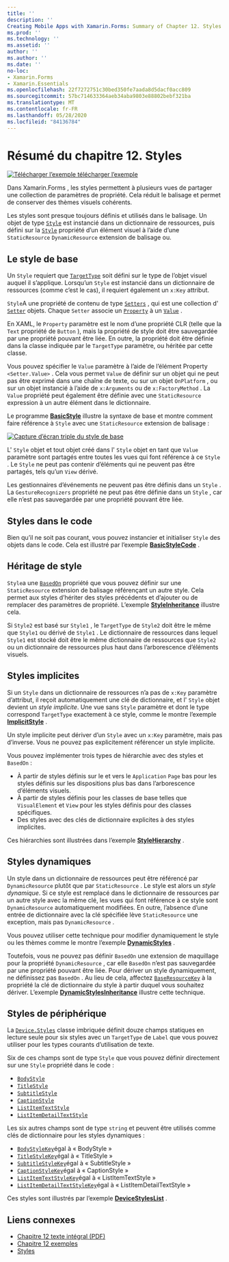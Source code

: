 ```yaml
---
title: ''
description: ''
Creating Mobile Apps with Xamarin.Forms: Summary of Chapter 12. Styles''
ms.prod: ''
ms.technology: ''
ms.assetid: ''
author: ''
ms.author: ''
ms.date: ''
no-loc:
- Xamarin.Forms
- Xamarin.Essentials
ms.openlocfilehash: 22f7272751c30bed350fe7aada8d5dacf0acc809
ms.sourcegitcommit: 57bc714633364aeb34aba9803e88802bebf321ba
ms.translationtype: MT
ms.contentlocale: fr-FR
ms.lasthandoff: 05/28/2020
ms.locfileid: "84136784"
---
```

# <a name="summary-of-chapter-12-styles"></a>Résumé du chapitre 12. Styles

[![Télécharger ](~/media/shared/download.png) l’exemple télécharger l’exemple](https://github.com/xamarin/xamarin-forms-book-samples/tree/master/Chapter12)

Dans Xamarin.Forms , les styles permettent à plusieurs vues de partager une collection de paramètres de propriété. Cela réduit le balisage et permet de conserver des thèmes visuels cohérents.

Les styles sont presque toujours définis et utilisés dans le balisage. Un objet de type [`Style`](xref:Xamarin.Forms.Style) est instancié dans un dictionnaire de ressources, puis défini sur la [`Style`](xref:Xamarin.Forms.NavigableElement.Style) propriété d’un élément visuel à l’aide d’une `StaticResource` `DynamicResource` extension de balisage ou.

## <a name="the-basic-style"></a>Le style de base

Un `Style` requiert que [`TargetType`](xref:Xamarin.Forms.Style.TargetType) soit défini sur le type de l’objet visuel auquel il s’applique. Lorsqu’un `Style` est instancié dans un dictionnaire de ressources (comme c’est le cas), il requiert également un `x:Key` attribut.

`Style`A une propriété de contenu de type [`Setters`](xref:Xamarin.Forms.Style.Setters) , qui est une collection d' [`Setter`](xref:Xamarin.Forms.Setter) objets. Chaque `Setter` associe un [`Property`](xref:Xamarin.Forms.Setter.Property) à un [`Value`](xref:Xamarin.Forms.Setter.Value) .

En XAML, le `Property` paramètre est le nom d’une propriété CLR (telle que la `Text` propriété de `Button` ), mais la propriété de style doit être sauvegardée par une propriété pouvant être liée. En outre, la propriété doit être définie dans la classe indiquée par le `TargetType` paramètre, ou héritée par cette classe.

Vous pouvez spécifier le `Value` paramètre à l’aide de l’élément Property `<Setter.Value>` . Cela vous permet `Value` de définir sur un objet qui ne peut pas être exprimé dans une chaîne de texte, ou sur un objet `OnPlatform` , ou sur un objet instancié à l’aide de `x:Arguments` ou de `x:FactoryMethod` . La `Value` propriété peut également être définie avec une `StaticResource` expression à un autre élément dans le dictionnaire.

Le programme [**BasicStyle**](https://github.com/xamarin/xamarin-forms-book-samples/tree/master/Chapter12/BasicStyle) illustre la syntaxe de base et montre comment faire référence à `Style` avec une `StaticResource` extension de balisage :

[![Capture d’écran triple du style de base](images/ch12fg01-small.png "Styles de base")](images/ch12fg01-large.png#lightbox "Styles de base")

L' `Style` objet et tout objet créé dans l' `Style` objet en tant que `Value` paramètre sont partagés entre toutes les vues qui font référence à ce `Style` . Le `Style` ne peut pas contenir d’éléments qui ne peuvent pas être partagés, tels qu’un `View` dérivé.

Les gestionnaires d’événements ne peuvent pas être définis dans un `Style` . La `GestureRecognizers` propriété ne peut pas être définie dans un `Style` , car elle n’est pas sauvegardée par une propriété pouvant être liée.

## <a name="styles-in-code"></a>Styles dans le code

Bien qu’il ne soit pas courant, vous pouvez instancier et initialiser `Style` des objets dans le code. Cela est illustré par l’exemple [**BasicStyleCode**](https://github.com/xamarin/xamarin-forms-book-samples/tree/master/Chapter12/BasicStyleCode) .

## <a name="style-inheritance"></a>Héritage de style

`Style`a une [`BasedOn`](xref:Xamarin.Forms.Style.BasedOn) propriété que vous pouvez définir sur une `StaticResource` extension de balisage référençant un autre style. Cela permet aux styles d’hériter des styles précédents et d’ajouter ou de remplacer des paramètres de propriété. L’exemple [**StyleInheritance**](https://github.com/xamarin/xamarin-forms-book-samples/tree/master/Chapter12/StyleInheritance) illustre cela.

Si `Style2` est basé sur `Style1` , le `TargetType` de `Style2` doit être le même que `Style1` ou dérivé de `Style1` . Le dictionnaire de ressources dans lequel `Style1` est stocké doit être le même dictionnaire de ressources que `Style2` ou un dictionnaire de ressources plus haut dans l’arborescence d’éléments visuels.

## <a name="implicit-styles"></a>Styles implicites

Si un `Style` dans un dictionnaire de ressources n’a pas de `x:Key` paramètre d’attribut, il reçoit automatiquement une clé de dictionnaire, et l' `Style` objet devient un *style implicite*. Une vue sans `Style` paramètre et dont le type correspond `TargetType` exactement à ce style, comme le montre l’exemple [**ImplicitStyle**](https://github.com/xamarin/xamarin-forms-book-samples/tree/master/Chapter12/ImplicitStyle) .

Un style implicite peut dériver d’un `Style` avec un `x:Key` paramètre, mais pas d’inverse. Vous ne pouvez pas explicitement référencer un style implicite.

Vous pouvez implémenter trois types de hiérarchie avec des styles et `BasedOn` :

- À partir de styles définis sur le et vers le `Application` `Page` bas pour les styles définis sur les dispositions plus bas dans l’arborescence d’éléments visuels.
- À partir de styles définis pour les classes de base telles que `VisualElement` et `View` pour les styles définis pour des classes spécifiques.
- Des styles avec des clés de dictionnaire explicites à des styles implicites.

Ces hiérarchies sont illustrées dans l’exemple [**StyleHierarchy**](https://github.com/xamarin/xamarin-forms-book-samples/tree/master/Chapter12/StyleHierarchy) .

## <a name="dynamic-styles"></a>Styles dynamiques

Un style dans un dictionnaire de ressources peut être référencé par `DynamicResource` plutôt que par `StaticResource` . Le style est alors un *style dynamique*. Si ce style est remplacé dans le dictionnaire de ressources par un autre style avec la même clé, les vues qui font référence à ce style sont `DynamicResource` automatiquement modifiées. En outre, l’absence d’une entrée de dictionnaire avec la clé spécifiée lève `StaticResource` une exception, mais pas `DynamicResource` .

Vous pouvez utiliser cette technique pour modifier dynamiquement le style ou les thèmes comme le montre l’exemple [**DynamicStyles**](https://github.com/xamarin/xamarin-forms-book-samples/tree/master/Chapter12/DynamicStyles) .

Toutefois, vous ne pouvez pas définir `BasedOn` une extension de maquillage pour la propriété `DynamicResource` , car elle `BasedOn` n’est pas sauvegardée par une propriété pouvant être liée. Pour dériver un style dynamiquement, ne définissez pas `BasedOn` . Au lieu de cela, affectez [`BaseResourceKey`](xref:Xamarin.Forms.Style.BaseResourceKey) à la propriété la clé de dictionnaire du style à partir duquel vous souhaitez dériver. L’exemple [**DynamicStylesInheritance**](https://github.com/xamarin/xamarin-forms-book-samples/tree/master/Chapter12/DynaStylesInh) illustre cette technique.

## <a name="device-styles"></a>Styles de périphérique

La [`Device.Styles`](xref:Xamarin.Forms.Device.Styles) classe imbriquée définit douze champs statiques en lecture seule pour six styles avec un `TargetType` de `Label` que vous pouvez utiliser pour les types courants d’utilisation de texte.

Six de ces champs sont de type `Style` que vous pouvez définir directement sur une `Style` propriété dans le code :

- [`BodyStyle`](xref:Xamarin.Forms.Device.Styles.BodyStyle)
- [`TitleStyle`](xref:Xamarin.Forms.Device.Styles.TitleStyle)
- [`SubtitleStyle`](xref:Xamarin.Forms.Device.Styles.SubtitleStyle)
- [`CaptionStyle`](xref:Xamarin.Forms.Device.Styles.CaptionStyle)
- [`ListItemTextStyle`](xref:Xamarin.Forms.Device.Styles.ListItemTextStyle)
- [`ListItemDetailTextStyle`](xref:Xamarin.Forms.Device.Styles.ListItemDetailTextStyle)

Les six autres champs sont de type `string` et peuvent être utilisés comme clés de dictionnaire pour les styles dynamiques :

- [`BodyStyleKey`](xref:Xamarin.Forms.Device.Styles.BodyStyleKey)égal à « BodyStyle »
- [`TitleStyleKey`](xref:Xamarin.Forms.Device.Styles.TitleStyleKey)égal à « TitleStyle »
- [`SubtitleStyleKey`](xref:Xamarin.Forms.Device.Styles.SubtitleStyleKey)égal à « SubtitleStyle »
- [`CaptionStyleKey`](xref:Xamarin.Forms.Device.Styles.CaptionStyleKey)égal à « CaptionStyle »
- [`ListItemTextStyleKey`](xref:Xamarin.Forms.Device.Styles.ListItemTextStyleKey)égal à « ListItemTextStyle »
- [`ListItemDetailTextStyleKey`](xref:Xamarin.Forms.Device.Styles.ListItemDetailTextStyleKey)égal à « ListItemDetailTextStyle »

Ces styles sont illustrés par l’exemple [**DeviceStylesList**](https://github.com/xamarin/xamarin-forms-book-samples/tree/master/Chapter12/DeviceStylesList) .

## <a name="related-links"></a>Liens connexes

- [Chapitre 12 texte intégral (PDF)](https://download.xamarin.com/developer/xamarin-forms-book/XamarinFormsBook-Ch12-Apr2016.pdf)
- [Chapitre 12 exemples](https://github.com/xamarin/xamarin-forms-book-samples/tree/master/Chapter12)
- [Styles](~/xamarin-forms/user-interface/styles/index.md)
